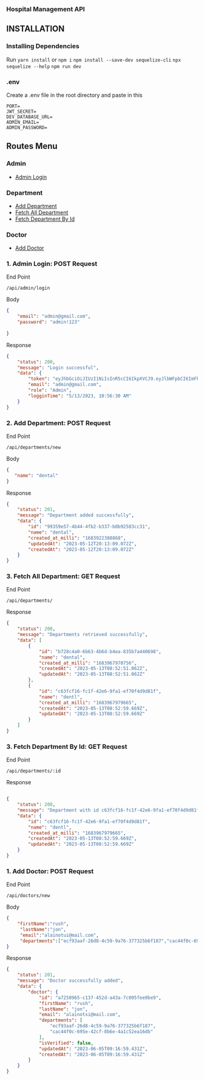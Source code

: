 ### Hospital Management API

## INSTALLATION

### Installing Dependencies

Run
`yarn install` or `npm i`
`npm install --save-dev sequelize-cli`
`npx sequelize --help`
`npm run dev`

### .env
Create a .env file in the root directory and paste in this

```
PORT=
JWT_SECRET=
DEV_DATABASE_URL=
ADMIN_EMAIL=
ADMIN_PASSWORD=
```

## Routes Menu

### Admin
- [Admin Login](#1-admin-login-post-request)

### Department
- [Add Department](#2-Add-Department-post-request)
- [Fetch All Department](#3-Fetch-All-Department-get-request)
- [Fetch Department By Id](#3-Fetch-Department-By-Id-get-request)

### Doctor
- [Add Doctor](#1-Add-Doctor-post-request)

### 1. Admin Login: POST Request

End Point
```
/api/admin/login
```

Body
```json
{
    "email": "admin@gmail.com",
    "password": "admin!123"
    
}
```

Response
```json
{
    "status": 200,
    "message": "Login successful",
    "data": {
        "token": "eyJhbGciOiJIUzI1NiIsInR5cCI6IkpXVCJ9.eyJlbWFpbCI6ImFkbWluQGdtYWlsLmNvbSIsInJvbGUiOiJBZG1pbiIsImlhdCI6MTY4Mzk2ODE5MH0.jcaIUS92c0oJIvKa1ERkZD5d6IOchwc_j48hR9d4XTo",
        "email": "admin@gmail.com",
        "role": "Admin",
        "logginTime": "5/13/2023, 10:56:30 AM"
    }
}
```

### 2. Add Department: POST Request

End Point
```
/api/departments/new
```

Body
```json
{
   "name": "dental"
}
```
Response
```json
{
    "status": 201,
    "message": "Department added successfully",
    "data": {
        "id": "99359e57-4b44-4fb2-b337-b0b92583cc31",
        "name": "dental",
        "created_at_milli": "1683922388868",
        "updatedAt": "2023-05-12T20:13:09.072Z",
        "createdAt": "2023-05-12T20:13:09.072Z"
    }
}
```
### 3. Fetch All Department: GET Request

End Point
```
/api/departments/
```

Response
```json
{
    "status": 200,
    "message": "Departments retrieved successfully",
    "data": [
        {
            "id": "b728c4a0-6b63-4b6d-b4ea-835b7a440698",
            "name": "dental",
            "created_at_milli": "1683967970756",
            "createdAt": "2023-05-13T08:52:51.062Z",
            "updatedAt": "2023-05-13T08:52:51.062Z"
        },
        {
            "id": "c63fcf16-fc1f-42e6-9fa1-ef70f4d9d81f",
            "name": "dentl",
            "created_at_milli": "1683967979665",
            "createdAt": "2023-05-13T08:52:59.669Z",
            "updatedAt": "2023-05-13T08:52:59.669Z"
        }
    ]
}
```
### 3. Fetch Department By Id: GET Request

End Point
```
/api/departments/:id
```
Response
```json

{
    "status": 200,
    "message": "Department with id c63fcf16-fc1f-42e6-9fa1-ef70f4d9d81f successfully retreived!",
    "data": {
        "id": "c63fcf16-fc1f-42e6-9fa1-ef70f4d9d81f",
        "name": "dentl",
        "created_at_milli": "1683967979665",
        "createdAt": "2023-05-13T08:52:59.669Z",
        "updatedAt": "2023-05-13T08:52:59.669Z"
    }
}
```
### 1. Add Doctor: POST Request

End Point
```
/api/doctors/new
```

Body
```json
{
    "firstName":"rush",
     "lastName":"jon",
     "email":"alainotui@mail.com",
     "departments":["ecf93aaf-26d8-4c59-9a76-377325b6f187","cac44f0c-695e-42cf-8b6e-4a1c52ea16db"]
}
```
Response
```json
{
    "status": 201,
    "message": "Doctor successfully added",
    "data": {
        "doctor": {
            "id": "a7258965-c137-452d-a43a-7c095fee0be9",
            "firstName": "rush",
            "lastName": "jon",
            "email": "alainotxi@mail.com",
            "departments": [
                "ecf93aaf-26d8-4c59-9a76-377325b6f187",
                "cac44f0c-695e-42cf-8b6e-4a1c52ea16db"
            ],
            "isVerified": false,
            "updatedAt": "2023-06-05T09:16:59.431Z",
            "createdAt": "2023-06-05T09:16:59.431Z"
        }
    }
}
```